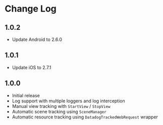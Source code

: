 # Change Log

## 1.0.2

* Update Android to 2.6.0

## 1.0.1

* Update iOS to 2.7.1

## 1.0.0

* Initial release
* Log support with multiple loggers and log interception
* Manual view tracking with `StartView` / `StopView`
* Automatic scene tracking using `SceneManager`
* Automatic resource tracking using `DatadogTrackedWebRequest` wrapper
